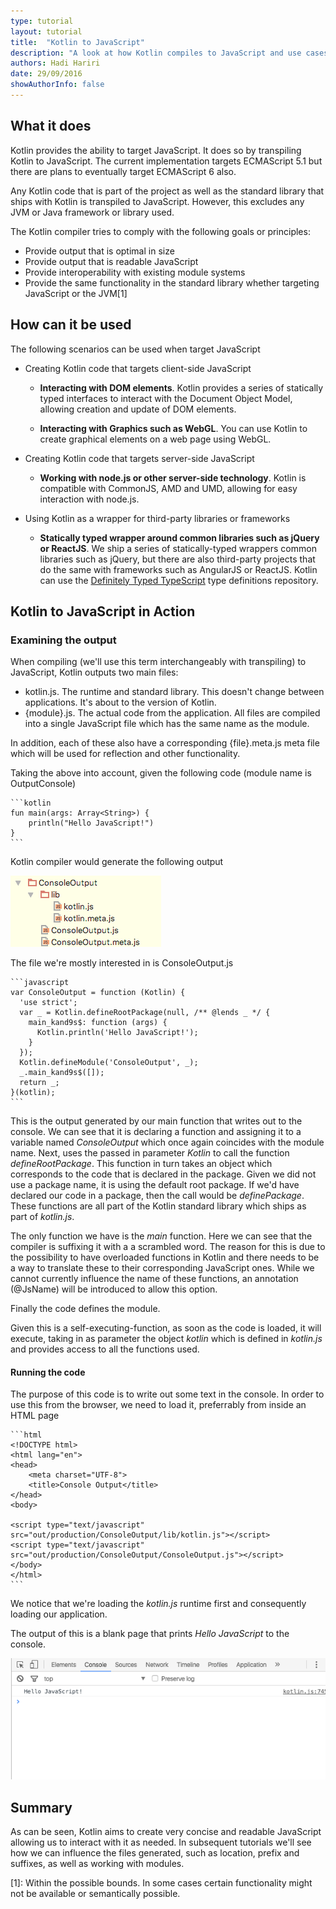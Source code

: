```yaml
---
type: tutorial
layout: tutorial
title:  "Kotlin to JavaScript"
description: "A look at how Kotlin compiles to JavaScript and use cases"
authors: Hadi Hariri 
date: 29/09/2016
showAuthorInfo: false
---
```


## What it does

Kotlin provides the ability to target JavaScript. It does so by transpiling Kotlin to JavaScript. The current implementation targets ECMAScript 5.1 but there are plans to eventually
 target ECMAScript 6 also. 
 
Any Kotlin code that is part of the project as well as the standard library that ships with Kotlin is transpiled to JavaScript. 
However, this excludes any JVM or Java framework or library used.

The Kotlin compiler tries to comply with the following goals or principles:

* Provide output that is optimal in size
* Provide output that is readable JavaScript
* Provide interoperability with existing module systems
* Provide the same functionality in the standard library whether targeting JavaScript or the JVM[1]

## How can it be used

The following scenarios can be used when target JavaScript

* Creating Kotlin code that targets client-side JavaScript
    
    * **Interacting with DOM elements**. Kotlin provides a series of statically typed interfaces to interact with the Document Object Model, allowing creation and update of DOM elements. 
    
    * **Interacting with Graphics such as WebGL**. You can use Kotlin to create graphical elements on a web page using WebGL.

* Creating Kotlin code that targets server-side JavaScript

    * **Working with node.js or other server-side technology**. Kotlin is compatible with CommonJS, AMD and UMD, allowing for easy interaction with node.js.
    
* Using Kotlin as a wrapper for third-party libraries or frameworks

    * **Statically typed wrapper around common libraries such as jQuery or ReactJS**. We ship a series of statically-typed wrappers common libraries such as jQuery, but there are also
     third-party projects that do the same with frameworks such as AngularJS or ReactJS. Kotlin can use the [Definitely Typed TypeScript](http://definitelytyped.org/) type definitions repository.

## Kotlin to JavaScript in Action


### Examining the output

When compiling (we'll use this term interchangeably with transpiling) to JavaScript, Kotlin outputs two main files:

* kotlin.js. The runtime and standard library. This doesn't change between applications. It's about to the version of Kotlin.
* {module}.js. The actual code from the application. All files are compiled into a single JavaScript file which has the same name as the module.

In addition, each of these also have a corresponding {file}.meta.js meta file which will be used for reflection and other functionality. 

Taking the above into account, given the following code (module name is OutputConsole)


    ```kotlin
    fun main(args: Array<String>) {
        println("Hello JavaScript!")
    }
    ```

Kotlin compiler would generate the following output


   ![Compiler Output](compiler-output.png)


The file we're mostly interested in is ConsoleOutput.js


    ```javascript
    var ConsoleOutput = function (Kotlin) {
      'use strict';
      var _ = Kotlin.defineRootPackage(null, /** @lends _ */ {
        main_kand9s$: function (args) {
          Kotlin.println('Hello JavaScript!');
        }
      });
      Kotlin.defineModule('ConsoleOutput', _);
      _.main_kand9s$([]);
      return _;
    }(kotlin);
    ```

This is the output generated by our main function that writes out to the console. We can see that it is declaring a function and assigning it to a variable named *ConsoleOutput* which once again coincides with the module name. 
Next, uses the passed in parameter *Kotlin* to call the function *defineRootPackage*. This function in turn takes an object which corresponds to the code that is declared in the package. Given we did not 
use a package name, it is using the default root package. If we'd have declared our code in a package, then the call would be *definePackage*. These functions are all part of the Kotlin standard library which ships as part of *kotlin.js*.
 
The only function we have is the *main* function. Here we can see that the compiler is suffixing it with a a scrambled word. The reason for this is due to the possibility to have overloaded functions in Kotlin and there needs to be a way to
translate these to their corresponding JavaScript ones. While we cannot currently influence the name of these functions, an annotation (@JsName) will be introduced to allow this option. 

Finally the code defines the module. 

Given this is a self-executing-function, as soon as the code is loaded, it will execute, taking in as parameter the object *kotlin* which is defined in *kotlin.js* and provides access to all the functions used.

#### Running the code

The purpose of this code is to write out some text in the console. In order to use this from the browser, we need to load it, preferrably from inside an HTML page


    ```html
    <!DOCTYPE html>
    <html lang="en">
    <head>
        <meta charset="UTF-8">
        <title>Console Output</title>
    </head>
    <body>
    
    <script type="text/javascript" src="out/production/ConsoleOutput/lib/kotlin.js"></script>
    <script type="text/javascript" src="out/production/ConsoleOutput/ConsoleOutput.js"></script>
    </body>
    </html>
    ```

We notice that we're loading the *kotlin.js* runtime first and consequently loading our application.

The output of this is a blank page that prints *Hello JavaScript* to the console.

   ![Application Output](app-output.png)



## Summary

As can be seen, Kotlin aims to create very concise and readable JavaScript allowing us to interact with it as needed. 
In subsequent tutorials we'll see how we can influence the files generated, such as location, prefix and suffixes, as well as working with modules.


   
 
 




[1]: Within the possible bounds. In some cases certain functionality might not be available or semantically possible. 


   